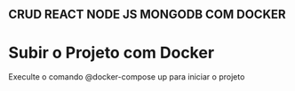 ## CRUD REACT NODE JS MONGODB COM DOCKER

# Subir o Projeto com Docker
Execulte o comando @docker-compose up para iniciar o projeto